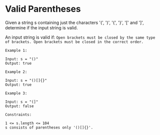 # Valid Parentheses

Given a string s containing just the characters '(', ')', '{', '}', '[' and ']', determine if the input string is valid.

An input string is valid if:
`Open brackets must be closed by the same type of brackets. Open brackets must be closed in the correct order. `

```
Example 1:

Input: s = "()"
Output: true
```

```
Example 2:

Input: s = "()[]{}"
Output: true
```

```
Example 3:

Input: s = "(]"
Output: false
```

```
Constraints:

1 <= s.length <= 104
s consists of parentheses only '()[]{}'. 
``` 
